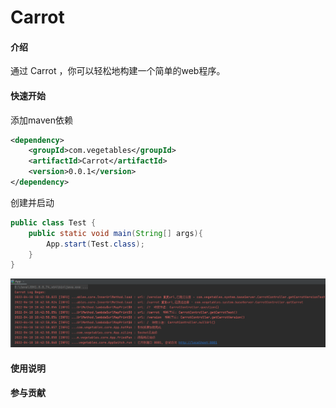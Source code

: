 # Carrot

#### 介绍
通过 Carrot ，你可以轻松地构建一个简单的web程序。
#### 快速开始

添加maven依赖
```xml
<dependency>
    <groupId>com.vegetables</groupId>
    <artifactId>Carrot</artifactId>
    <version>0.0.1</version>
</dependency>
```

创建并启动
```java
public class Test {
    public static void main(String[] args){
        App.start(Test.class);
    }
}
```

![在这里插入图片描述](img/start.png)

#### 使用说明


#### 参与贡献




